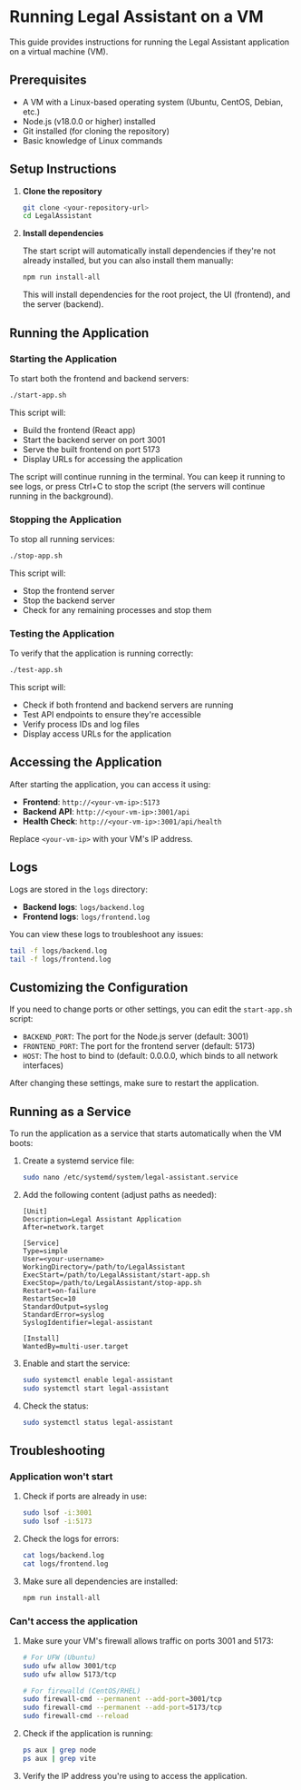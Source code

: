 # Running Legal Assistant on a VM

This guide provides instructions for running the Legal Assistant application on a virtual machine (VM).

## Prerequisites

- A VM with a Linux-based operating system (Ubuntu, CentOS, Debian, etc.)
- Node.js (v18.0.0 or higher) installed
- Git installed (for cloning the repository)
- Basic knowledge of Linux commands

## Setup Instructions

1. **Clone the repository**

   ```bash
   git clone <your-repository-url>
   cd LegalAssistant
   ```

2. **Install dependencies**

   The start script will automatically install dependencies if they're not already installed, but you can also install them manually:

   ```bash
   npm run install-all
   ```

   This will install dependencies for the root project, the UI (frontend), and the server (backend).

## Running the Application

### Starting the Application

To start both the frontend and backend servers:

```bash
./start-app.sh
```

This script will:
- Build the frontend (React app)
- Start the backend server on port 3001
- Serve the built frontend on port 5173
- Display URLs for accessing the application

The script will continue running in the terminal. You can keep it running to see logs, or press Ctrl+C to stop the script (the servers will continue running in the background).

### Stopping the Application

To stop all running services:

```bash
./stop-app.sh
```

This script will:
- Stop the frontend server
- Stop the backend server
- Check for any remaining processes and stop them

### Testing the Application

To verify that the application is running correctly:

```bash
./test-app.sh
```

This script will:
- Check if both frontend and backend servers are running
- Test API endpoints to ensure they're accessible
- Verify process IDs and log files
- Display access URLs for the application

## Accessing the Application

After starting the application, you can access it using:

- **Frontend**: `http://<your-vm-ip>:5173`
- **Backend API**: `http://<your-vm-ip>:3001/api`
- **Health Check**: `http://<your-vm-ip>:3001/api/health`

Replace `<your-vm-ip>` with your VM's IP address.

## Logs

Logs are stored in the `logs` directory:

- **Backend logs**: `logs/backend.log`
- **Frontend logs**: `logs/frontend.log`

You can view these logs to troubleshoot any issues:

```bash
tail -f logs/backend.log
tail -f logs/frontend.log
```

## Customizing the Configuration

If you need to change ports or other settings, you can edit the `start-app.sh` script:

- `BACKEND_PORT`: The port for the Node.js server (default: 3001)
- `FRONTEND_PORT`: The port for the frontend server (default: 5173)
- `HOST`: The host to bind to (default: 0.0.0.0, which binds to all network interfaces)

After changing these settings, make sure to restart the application.

## Running as a Service

To run the application as a service that starts automatically when the VM boots:

1. Create a systemd service file:

   ```bash
   sudo nano /etc/systemd/system/legal-assistant.service
   ```

2. Add the following content (adjust paths as needed):

   ```
   [Unit]
   Description=Legal Assistant Application
   After=network.target

   [Service]
   Type=simple
   User=<your-username>
   WorkingDirectory=/path/to/LegalAssistant
   ExecStart=/path/to/LegalAssistant/start-app.sh
   ExecStop=/path/to/LegalAssistant/stop-app.sh
   Restart=on-failure
   RestartSec=10
   StandardOutput=syslog
   StandardError=syslog
   SyslogIdentifier=legal-assistant

   [Install]
   WantedBy=multi-user.target
   ```

3. Enable and start the service:

   ```bash
   sudo systemctl enable legal-assistant
   sudo systemctl start legal-assistant
   ```

4. Check the status:

   ```bash
   sudo systemctl status legal-assistant
   ```

## Troubleshooting

### Application won't start

1. Check if ports are already in use:

   ```bash
   sudo lsof -i:3001
   sudo lsof -i:5173
   ```

2. Check the logs for errors:

   ```bash
   cat logs/backend.log
   cat logs/frontend.log
   ```

3. Make sure all dependencies are installed:

   ```bash
   npm run install-all
   ```

### Can't access the application

1. Make sure your VM's firewall allows traffic on ports 3001 and 5173:

   ```bash
   # For UFW (Ubuntu)
   sudo ufw allow 3001/tcp
   sudo ufw allow 5173/tcp
   
   # For firewalld (CentOS/RHEL)
   sudo firewall-cmd --permanent --add-port=3001/tcp
   sudo firewall-cmd --permanent --add-port=5173/tcp
   sudo firewall-cmd --reload
   ```

2. Check if the application is running:

   ```bash
   ps aux | grep node
   ps aux | grep vite
   ```

3. Verify the IP address you're using to access the application.
